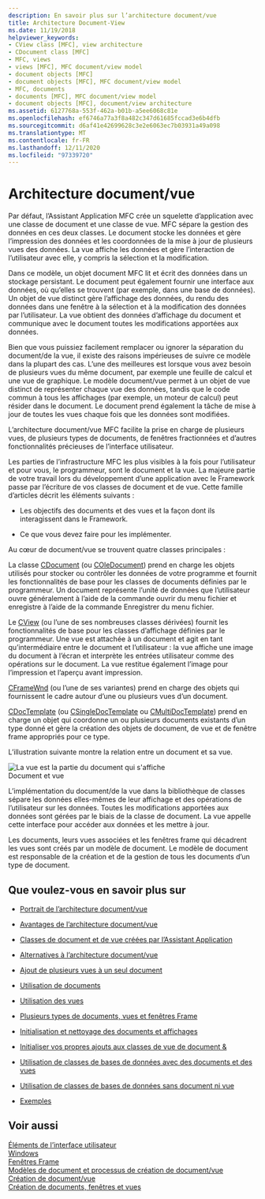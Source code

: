 ```yaml
---
description: En savoir plus sur l’architecture document/vue
title: Architecture Document-View
ms.date: 11/19/2018
helpviewer_keywords:
- CView class [MFC], view architecture
- CDocument class [MFC]
- MFC, views
- views [MFC], MFC document/view model
- document objects [MFC]
- document objects [MFC], MFC document/view model
- MFC, documents
- documents [MFC], MFC document/view model
- document objects [MFC], document/view architecture
ms.assetid: 6127768a-553f-462a-b01b-a5ee6068c81e
ms.openlocfilehash: ef6746a77a3f8a482c347d61685fccad3e6b4dfb
ms.sourcegitcommit: d6af41e42699628c3e2e6063ec7b03931a49a098
ms.translationtype: MT
ms.contentlocale: fr-FR
ms.lasthandoff: 12/11/2020
ms.locfileid: "97339720"
---
```

# <a name="documentview-architecture"></a>Architecture document/vue

Par défaut, l’Assistant Application MFC crée un squelette d’application avec une classe de document et une classe de vue. MFC sépare la gestion des données en ces deux classes. Le document stocke les données et gère l’impression des données et les coordonnées de la mise à jour de plusieurs vues des données. La vue affiche les données et gère l’interaction de l’utilisateur avec elle, y compris la sélection et la modification.

Dans ce modèle, un objet document MFC lit et écrit des données dans un stockage persistant. Le document peut également fournir une interface aux données, où qu’elles se trouvent (par exemple, dans une base de données). Un objet de vue distinct gère l’affichage des données, du rendu des données dans une fenêtre à la sélection et à la modification des données par l’utilisateur. La vue obtient des données d’affichage du document et communique avec le document toutes les modifications apportées aux données.

Bien que vous puissiez facilement remplacer ou ignorer la séparation du document/de la vue, il existe des raisons impérieuses de suivre ce modèle dans la plupart des cas. L’une des meilleures est lorsque vous avez besoin de plusieurs vues du même document, par exemple une feuille de calcul et une vue de graphique. Le modèle document/vue permet à un objet de vue distinct de représenter chaque vue des données, tandis que le code commun à tous les affichages (par exemple, un moteur de calcul) peut résider dans le document. Le document prend également la tâche de mise à jour de toutes les vues chaque fois que les données sont modifiées.

L’architecture document/vue MFC facilite la prise en charge de plusieurs vues, de plusieurs types de documents, de fenêtres fractionnées et d’autres fonctionnalités précieuses de l’interface utilisateur.

Les parties de l’infrastructure MFC les plus visibles à la fois pour l’utilisateur et pour vous, le programmeur, sont le document et la vue. La majeure partie de votre travail lors du développement d’une application avec le Framework passe par l’écriture de vos classes de document et de vue. Cette famille d’articles décrit les éléments suivants :

- Les objectifs des documents et des vues et la façon dont ils interagissent dans le Framework.

- Ce que vous devez faire pour les implémenter.

Au cœur de document/vue se trouvent quatre classes principales :

La classe [CDocument](reference/cdocument-class.md) (ou [COleDocument](reference/coledocument-class.md)) prend en charge les objets utilisés pour stocker ou contrôler les données de votre programme et fournit les fonctionnalités de base pour les classes de documents définies par le programmeur. Un document représente l’unité de données que l’utilisateur ouvre généralement à l’aide de la commande ouvrir du menu fichier et enregistre à l’aide de la commande Enregistrer du menu fichier.

Le [CView](reference/cview-class.md) (ou l’une de ses nombreuses classes dérivées) fournit les fonctionnalités de base pour les classes d’affichage définies par le programmeur. Une vue est attachée à un document et agit en tant qu’intermédiaire entre le document et l’utilisateur : la vue affiche une image du document à l’écran et interprète les entrées utilisateur comme des opérations sur le document. La vue restitue également l’image pour l’impression et l’aperçu avant impression.

[CFrameWnd](reference/cframewnd-class.md) (ou l’une de ses variantes) prend en charge des objets qui fournissent le cadre autour d’une ou plusieurs vues d’un document.

[CDocTemplate](reference/cdoctemplate-class.md) (ou [CSingleDocTemplate](reference/csingledoctemplate-class.md) ou [CMultiDocTemplate](reference/cmultidoctemplate-class.md)) prend en charge un objet qui coordonne un ou plusieurs documents existants d’un type donné et gère la création des objets de document, de vue et de fenêtre frame appropriés pour ce type.

L’illustration suivante montre la relation entre un document et sa vue.

![La vue est la partie du document qui s'affiche](../mfc/media/vc379n1.gif "La vue est la partie du document qui s'affiche") <br/>
Document et vue

L’implémentation du document/de la vue dans la bibliothèque de classes sépare les données elles-mêmes de leur affichage et des opérations de l’utilisateur sur les données. Toutes les modifications apportées aux données sont gérées par le biais de la classe de document. La vue appelle cette interface pour accéder aux données et les mettre à jour.

Les documents, leurs vues associées et les fenêtres frame qui décadrent les vues sont créés par un modèle de document. Le modèle de document est responsable de la création et de la gestion de tous les documents d’un type de document.

## <a name="what-do-you-want-to-know-more-about"></a>Que voulez-vous en savoir plus sur

- [Portrait de l’architecture document/vue](a-portrait-of-the-document-view-architecture.md)

- [Avantages de l’architecture document/vue](advantages-of-the-document-view-architecture.md)

- [Classes de document et de vue créées par l’Assistant Application](document-and-view-classes-created-by-the-mfc-application-wizard.md)

- [Alternatives à l’architecture document/vue](alternatives-to-the-document-view-architecture.md)

- [Ajout de plusieurs vues à un seul document](adding-multiple-views-to-a-single-document.md)

- [Utilisation de documents](using-documents.md)

- [Utilisation des vues](using-views.md)

- [Plusieurs types de documents, vues et fenêtres Frame](multiple-document-types-views-and-frame-windows.md)

- [Initialisation et nettoyage des documents et affichages](initializing-and-cleaning-up-documents-and-views.md)

- [Initialiser vos propres ajouts aux classes de vue de document &](creating-new-documents-windows-and-views.md)

- [Utilisation de classes de bases de données avec des documents et des vues](../data/mfc-using-database-classes-with-documents-and-views.md)

- [Utilisation de classes de bases de données sans document ni vue](../data/mfc-using-database-classes-without-documents-and-views.md)

- [Exemples](../overview/visual-cpp-samples.md)

## <a name="see-also"></a>Voir aussi

[Éléments de l’interface utilisateur](user-interface-elements-mfc.md)<br/>
[Windows](windows.md)<br/>
[Fenêtres Frame](frame-windows.md)<br/>
[Modèles de document et processus de création de document/vue](document-templates-and-the-document-view-creation-process.md)<br/>
[Création de document/vue](document-view-creation.md)<br/>
[Création de documents, fenêtres et vues](creating-new-documents-windows-and-views.md)
